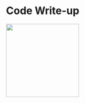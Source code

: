 # Code Write-up

<img src="https://labs.hackthebox.com/storage/avatars/55cc3528cd7ad96f67c4f0c715efe286.png" width="200" height="200">
